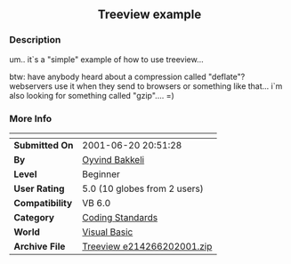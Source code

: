 ﻿<div align="center">

## Treeview example


</div>

### Description

um.. it`s a "simple" example of how to use treeview...

btw: have anybody heard about a compression called "deflate"? webservers use it when they send to browsers or something like that... i`m also looking for something called "gzip".... =)
 
### More Info
 


<span>             |<span>
---                |---
**Submitted On**   |2001-06-20 20:51:28
**By**             |[Oyvind Bakkeli](https://github.com/Planet-Source-Code/PSCIndex/blob/master/ByAuthor/oyvind-bakkeli.md)
**Level**          |Beginner
**User Rating**    |5.0 (10 globes from 2 users)
**Compatibility**  |VB 6\.0
**Category**       |[Coding Standards](https://github.com/Planet-Source-Code/PSCIndex/blob/master/ByCategory/coding-standards__1-43.md)
**World**          |[Visual Basic](https://github.com/Planet-Source-Code/PSCIndex/blob/master/ByWorld/visual-basic.md)
**Archive File**   |[Treeview e214266202001\.zip](https://github.com/Planet-Source-Code/oyvind-bakkeli-treeview-example__1-24263/archive/master.zip)








